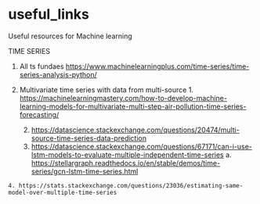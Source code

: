 # useful_links
Useful resources for Machine learning


TIME SERIES
  1. All ts fundaes
  https://www.machinelearningplus.com/time-series/time-series-analysis-python/
  
  2. Multivariate time series with data from multi-source 
  	1. https://machinelearningmastery.com/how-to-develop-machine-learning-models-for-multivariate-multi-step-air-pollution-time-series-forecasting/

	  2. https://datascience.stackexchange.com/questions/20474/multi-source-time-series-data-prediction
	  3. https://datascience.stackexchange.com/questions/67171/can-i-use-lstm-models-to-evaluate-multiple-independent-time-series
		    a. https://stellargraph.readthedocs.io/en/stable/demos/time-series/gcn-lstm-time-series.html

    4. https://stats.stackexchange.com/questions/23036/estimating-same-model-over-multiple-time-series
